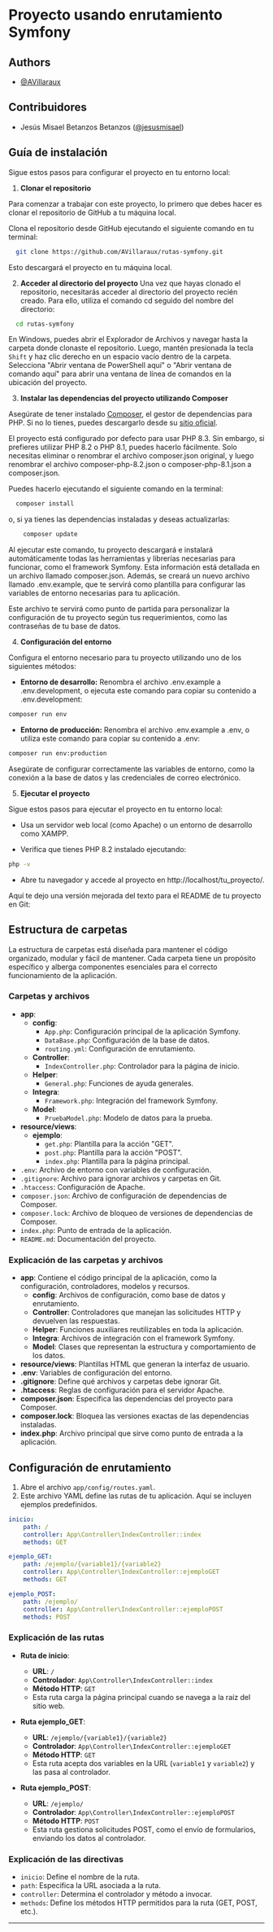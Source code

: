 # Proyecto usando enrutamiento Symfony

## Authors

-   [@AVillaraux](https://github.com/AVillaraux)

## Contribuidores

-   Jesús Misael Betanzos Betanzos ([@jesusmisael](https://github.com/jesusmisael))

## Guía de instalación

Sigue estos pasos para configurar el proyecto en tu entorno local:

1. **Clonar el repositorio**

Para comenzar a trabajar con este proyecto, lo primero que debes hacer es clonar el repositorio de GitHub a tu máquina local.

Clona el repositorio desde GitHub ejecutando el siguiente comando en tu terminal:

```bash
  git clone https://github.com/AVillaraux/rutas-symfony.git
```

Esto descargará el proyecto en tu máquina local.

2. **Acceder al directorio del proyecto**
   Una vez que hayas clonado el repositorio, necesitarás acceder al directorio del proyecto recién creado. Para ello, utiliza el comando cd seguido del nombre del directorio:

```bash
  cd rutas-symfony
```

En Windows, puedes abrir el Explorador de Archivos y navegar hasta la carpeta donde clonaste el repositorio. Luego, mantén presionada la tecla `Shift` y haz clic derecho en un espacio vacío dentro de la carpeta. Selecciona "Abrir ventana de PowerShell aquí" o "Abrir ventana de comando aquí" para abrir una ventana de línea de comandos en la ubicación del proyecto.

3. **Instalar las dependencias del proyecto utilizando Composer**

Asegúrate de tener instalado [Composer](https://getcomposer.org/), el gestor de dependencias para PHP. Si no lo tienes, puedes descargarlo desde su [sitio oficial](https://getcomposer.org/).

El proyecto está configurado por defecto para usar PHP 8.3. Sin embargo, si prefieres utilizar PHP 8.2 o PHP 8.1, puedes hacerlo fácilmente.
Solo necesitas eliminar o renombrar el archivo composer.json original, y luego renombrar el archivo composer-php-8.2.json o composer-php-8.1.json a composer.json.

Puedes hacerlo ejecutando el siguiente comando en la terminal:

```bash
  composer install
```

o, si ya tienes las dependencias instaladas y deseas actualizarlas:

```bash
    composer update
```

Al ejecutar este comando, tu proyecto descargará e instalará automáticamente todas las herramientas y librerías necesarias para funcionar, como el framework Symfony. Esta información está detallada en un archivo llamado composer.json. Además, se creará un nuevo archivo llamado .env.example, que te servirá como plantilla para configurar las variables de entorno necesarias para tu aplicación.

Este archivo te servirá como punto de partida para personalizar la configuración de tu proyecto según tus requerimientos, como las contraseñas de tu base de datos.

4. **Configuración del entorno**

Configura el entorno necesario para tu proyecto utilizando uno de los siguientes métodos:

-   **Entorno de desarrollo:**
    Renombra el archivo .env.example a .env.development, o ejecuta este comando para copiar su contenido a .env.development:

```bash
composer run env
```

-   **Entorno de producción:** Renombra el archivo .env.example a .env, o utiliza este comando para copiar su contenido a .env:

```bash
composer run env:production
```

Asegúrate de configurar correctamente las variables de entorno, como la conexión a la base de datos y las credenciales de correo electrónico.

5. **Ejecutar el proyecto**

Sigue estos pasos para ejecutar el proyecto en tu entorno local:

-   Usa un servidor web local (como Apache) o un entorno de desarrollo como XAMPP.

-   Verifica que tienes PHP 8.2 instalado ejecutando:

```bash
php -v
```

-   Abre tu navegador y accede al proyecto en http://localhost/tu_proyecto/.

Aquí te dejo una versión mejorada del texto para el README de tu proyecto en Git:

## Estructura de carpetas

La estructura de carpetas está diseñada para mantener el código organizado, modular y fácil de mantener. Cada carpeta tiene un propósito específico y alberga componentes esenciales para el correcto funcionamiento de la aplicación.

### Carpetas y archivos

- **app**:
    - **config**:
        - `App.php`: Configuración principal de la aplicación Symfony.
        - `DataBase.php`: Configuración de la base de datos.
        - `routing.yml`: Configuración de enrutamiento.
    - **Controller**:
        - `IndexController.php`: Controlador para la página de inicio.
    - **Helper**:
        - `General.php`: Funciones de ayuda generales.
    - **Integra**:
        - `Framework.php`: Integración del framework Symfony.
    - **Model**:
        - `PruebaModel.php`: Modelo de datos para la prueba.
- **resource/views**:
    - **ejemplo**:
        - `get.php`: Plantilla para la acción "GET".
        - `post.php`: Plantilla para la acción "POST".
        - `index.php`: Plantilla para la página principal.
- `.env`: Archivo de entorno con variables de configuración.
- `.gitignore`: Archivo para ignorar archivos y carpetas en Git.
- `.htaccess`: Configuración de Apache.
- `composer.json`: Archivo de configuración de dependencias de Composer.
- `composer.lock`: Archivo de bloqueo de versiones de dependencias de Composer.
- `index.php`: Punto de entrada de la aplicación.
- `README.md`: Documentación del proyecto.

### Explicación de las carpetas y archivos

- **app**: Contiene el código principal de la aplicación, como la configuración, controladores, modelos y recursos.
    - **config**: Archivos de configuración, como base de datos y enrutamiento.
    - **Controller**: Controladores que manejan las solicitudes HTTP y devuelven las respuestas.
    - **Helper**: Funciones auxiliares reutilizables en toda la aplicación.
    - **Integra**: Archivos de integración con el framework Symfony.
    - **Model**: Clases que representan la estructura y comportamiento de los datos.
- **resource/views**: Plantillas HTML que generan la interfaz de usuario.
- **.env**: Variables de configuración del entorno.
- **.gitignore**: Define qué archivos y carpetas debe ignorar Git.
- **.htaccess**: Reglas de configuración para el servidor Apache.
- **composer.json**: Especifica las dependencias del proyecto para Composer.
- **composer.lock**: Bloquea las versiones exactas de las dependencias instaladas.
- **index.php**: Archivo principal que sirve como punto de entrada a la aplicación.

## Configuración de enrutamiento

1. Abre el archivo `app/config/routes.yaml`.
2. Este archivo YAML define las rutas de tu aplicación. Aquí se incluyen ejemplos predefinidos.

```yaml
inicio:
    path: /
    controller: App\Controller\IndexController::index
    methods: GET

ejemplo_GET:
    path: /ejemplo/{variable1}/{variable2}
    controller: App\Controller\IndexController::ejemploGET
    methods: GET

ejemplo_POST:
    path: /ejemplo/
    controller: App\Controller\IndexController::ejemploPOST
    methods: POST
```

### Explicación de las rutas

- **Ruta de inicio**:
    - **URL**: `/`
    - **Controlador**: `App\Controller\IndexController::index`
    - **Método HTTP**: `GET`
    - Esta ruta carga la página principal cuando se navega a la raíz del sitio web.

- **Ruta ejemplo_GET**:
    - **URL**: `/ejemplo/{variable1}/{variable2}`
    - **Controlador**: `App\Controller\IndexController::ejemploGET`
    - **Método HTTP**: `GET`
    - Esta ruta acepta dos variables en la URL (`variable1` y `variable2`) y las pasa al controlador.

- **Ruta ejemplo_POST**:
    - **URL**: `/ejemplo/`
    - **Controlador**: `App\Controller\IndexController::ejemploPOST`
    - **Método HTTP**: `POST`
    - Esta ruta gestiona solicitudes POST, como el envío de formularios, enviando los datos al controlador.

### Explicación de las directivas

- `inicio`: Define el nombre de la ruta.
- `path`: Especifica la URL asociada a la ruta.
- `controller`: Determina el controlador y método a invocar.
- `methods`: Define los métodos HTTP permitidos para la ruta (GET, POST, etc.).

---
